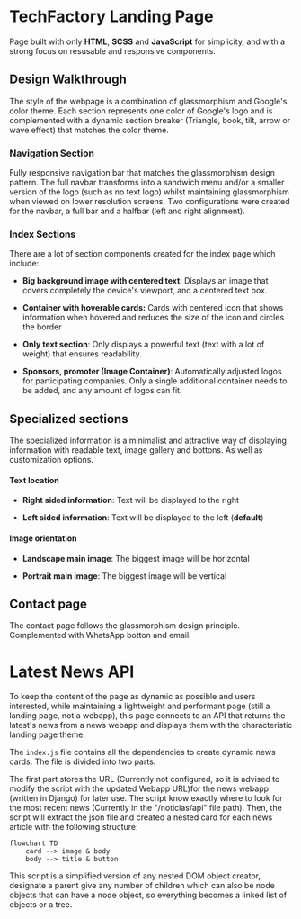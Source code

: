 # TechFactory Landing Page

Page built with only **HTML**, **SCSS** and **JavaScript** for simplicity, and with a strong focus on resusable and responsive components. 

## Design Walkthrough

The style of the webpage is a combination of glassmorphism and Google's color theme. Each section represents one color of Google's logo and is complemented with a dynamic section breaker (Triangle, book, tilt, arrow or wave effect) that matches the color theme. 

### Navigation Section

Fully responsive navigation bar that matches the glassmorphism design pattern. The full navbar transforms into a sandwich menu and/or a smaller version of the logo (such as no text logo) whilst maintaining glassmorphism when viewed on lower resolution screens. Two configurations were created for the navbar, a full bar and a halfbar (left and right alignment).

### Index Sections

There are a lot of section components created for the index page which include:

* **Big background image with centered text**: Displays an image that covers completely the device's viewport, and a centered text box.

* **Container with hoverable cards:** Cards with centered icon that shows information when hovered and reduces the size of the icon and circles the border

* **Only text section**: Only displays a powerful text (text with a lot of weight) that ensures readability.

* **Sponsors, promoter (Image Container)**:  Automatically adjusted logos for participating companies. Only a single additional container needs to be added, and any amount of logos can fit.

## Specialized sections

The specialized information is a minimalist and attractive way of displaying information  with readable text,  image gallery and bottons. As well as customization options. 

#### Text location

* **Right sided information**: Text will be displayed to the right

* **Left sided information**: Text will be displayed to the left (**default**)

#### Image orientation

* **Landscape main image**: The biggest image will be horizontal

* **Portrait main image**: The biggest image will be vertical

## Contact page

The contact page follows the glassmorphism design principle. Complemented with WhatsApp botton and email.

# Latest News API

To keep the content of the page as dynamic as possible and users interested, while maintaining a lightweight and performant page (still a landing page, not a webapp), this page connects to an API that returns the latest's news from a news webapp and displays them with the characteristic landing page theme. 

The `index.js` file contains all the dependencies to create dynamic news cards. The file is divided into two parts.

The first part stores the URL (Currently not configured, so it is advised to modify the script with the updated Webapp URL)for the news webapp (written in Django) for later use. The script know exactly where to look for the most recent news (Currently in the "/noticias/api" file path). Then, the script will extract the json file and created a nested card for each news article with the following structure:

```mermaid
flowchart TD
    card --> image & body
    body --> title & button
```

This script is a simplified version of any nested DOM object creator, designate a parent give any number of children which can also be node objects that can have a node object, so everything becomes a linked list of objects or a tree. 
